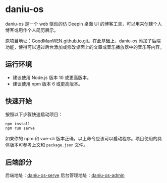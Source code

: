 # daniu-os

daniu-os 是一个 web 驱动的仿 Deepin 桌面 UI 的博客工具，可以用来创建个人博客或用作个人简历展示。

原项目地址：[GoodManWEN.github.io.git](https://github.com/GoodManWEN/GoodManWEN.github.io.git)。在此基础上，daniu-os 添加了后端功能，使得可以通过后台添加或修改桌面上的文章或音乐播放器中的音乐等内容。

## 运行环境
- 建议使用 Node.js 版本 10 或更高版本。
- 建议使用 npm 版本 6 或更高版本。

## 快速开始

按照以下步骤快速启动项目：

```sh
npm install
npm run serve
```

如果你的 npm 和 vue-cli 版本正确，以上命令应该可以启动程序。项目使用的具体版本可参考上文和 `package.json` 文件。

## 后端部分
后端地址：[daniu-os-serve](https://github.com/FangDaniu666/daniu-os-serve)
后台管理地址：[daniu-os-admin](https://github.com/FangDaniu666/daniu-os-admin)
